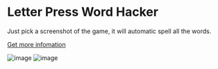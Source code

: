 # Letter Press Word Hacker

Just pick a screenshot of the game, it will automatic spell all the words.

[Get more infomation](http://lancy.github.io/ios/2013/10/19/WordHacker/)

![image](http://lancy.github.io/assets/post/wordhacker4.png)
![image](http://lancy.github.io/assets/post/wordhacker5.png)

